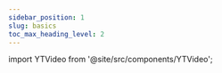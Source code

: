 ```yaml
---
sidebar_position: 1
slug: basics
toc_max_heading_level: 2
---
```


import YTVideo from '@site/src/components/YTVideo';

<YTVideo code="yRVZPvHYHzw"/>

